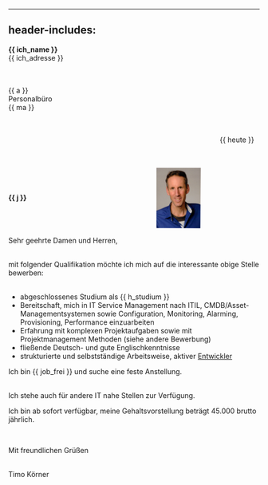 
---
header-includes: <script src="media/js.js" id=spr data-name=de></script><script src="media/ags.js"></script>
---

**<span class=tem>{{ ich_name }}</apan>**  
<span class=tem>{{ ich_adresse }}</span>  
&nbsp;  
&nbsp;

<span class=tem_ag>{{ a }}</span>  
Personalbüro  
<span class=tem_ag>{{ ma }}</span>  
&nbsp;  
&nbsp;

&emsp;&emsp;&emsp;&emsp;&emsp;&emsp;&emsp;&emsp;&emsp;&emsp;&emsp;&emsp;&emsp;&emsp;&emsp;&emsp;&emsp;&emsp;&emsp;&emsp;&emsp;&emsp;&emsp;&emsp;&emsp;&emsp;&emsp;&emsp;&emsp;&emsp; <span class=tem>{{ heute }}</span>  
&nbsp;  
&nbsp;

**<span class=tem_ag>{{ j }}</span>** &emsp;&emsp;&emsp;&emsp;&emsp;&emsp;&emsp;&emsp;&emsp;&emsp;&emsp;&emsp;&emsp;&emsp;&emsp;&emsp;&emsp;&emsp;  <img align=center src="media/tk.jpg" alt="alt text" width="90"/>
&nbsp;  

Sehr geehrte Damen und Herren,

&nbsp;  
mit folgender Qualifikation möchte ich mich auf die interessante obige Stelle bewerben:  
&nbsp;

- abgeschlossenes Studium als <span class=tem>{{ h_studium }}</span>
- Bereitschaft, mich in IT Service Management nach ITIL, CMDB/Asset-Managementsystemen sowie Configuration, Monitoring, Alarming, Provisioning, Performance einzuarbeiten
- Erfahrung mit komplexen Projektaufgaben sowie mit Projektmanagement Methoden (siehe andere Bewerbung)
- fließende Deutsch- und gute Englischkenntnisse
- strukturierte und selbstständige Arbeitsweise, aktiver [Entwickler](https://stackexchange.com/users/1886776/timo?tab=activity)
&nbsp;

Ich bin <span class=tem>{{ job_frei }}</span> und suche eine feste Anstellung.  
&nbsp;

Ich stehe auch für andere IT nahe Stellen zur Verfügung.  

Ich bin ab sofort verfügbar, meine Gehaltsvorstellung beträgt 45.000 brutto jährlich.  

&nbsp;

Mit freundlichen Grüßen  
&nbsp;

Timo Körner
